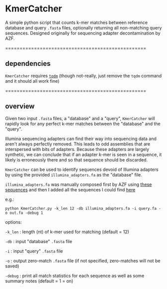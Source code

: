 # KmerCatcher

A simple python script that counts k-mer matches between reference database and query `.fasta` files, optionally returning all non-matching query sequences. Designed originally for sequencing adapter decontamination by AZF.

=================================================

## dependencies

`KmerCatcher` requires [`tqdm`](https://github.com/tqdm/tqdm) (though not-really, just remove the `tqdm` command and it should all work fine)

=================================================

## overview

Given two input `.fasta` files, a "database" and a "query", `KmerCatcher` will rapidly look for any perfect k-mer matches between the "database" and the "query".

Illumina sequencing adapters can find their way into sequencing data and aren't always perfectly removed. This leads to odd assemblies that are interspersed with bits of adapters. Because these adapters are largely synthetic, we can conclude that if an adapter k-mer is seen in a sequence, it likely is erroneously there and so that sequence should be discarded.

`KmerCatcher` can be used to identify sequences devoid of Illumina adapters by using the provided `illumina_adapters.fa` as the "database" file.

`illumina_adapters.fa` was manually composed first by AZF using [these sequences](https://wikis.utexas.edu/pages/viewpage.action?pageId=28165137) and then I added all the sequences I could find [here](https://support-docs.illumina.com/SHARE/AdapterSeq/Content/SHARE/AdapterSeq/AdapterSequencesIntro.htm)

e.g.:
```
python KmerCatcher.py -k_len 12 -db illumina_adapters.fa -i query.fa -o out.fa -debug 1
```

options:

`-k_len`  :  length (nt) of k-mer used for matching (default = 12)

`-db`  :  input "database" `.fasta` file

`-i`  :  input "query" `.fasta` file

`-o`  :  output zero-match `.fasta` file (if not specified, zero-matches will not be saved)

`-debug`  :  print all match statistics for each sequence as well as some summary notes (default = 1 = on)
